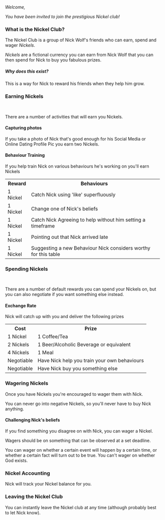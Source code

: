 ---
---

_Welcome,_

_You have been invited to join the prestigious Nickel club!_

### What is the Nickel Club?

The Nickel Club is a group of Nick Wolf's friends who can earn, spend and wager
_Nickels_.

_Nickels_ are a fictional currency you can earn from Nick Wolf that you can then
spend for Nick to buy you fabulous prizes.

##### Why does this exist?

This is a way for Nick to reward his friends when they help him grow.

### Earning Nickels

<br>

There are a number of activities that will earn you Nickels.

<p>
<h4>Capturing photos</h4>

If you take a photo of Nick that's good enough for his Social Media or Online
Dating Profile Pic you earn two Nickels.

</p>
<p>
<h4>Behaviour Training</h4>

If you help train Nick on various behaviours he's working on you'll earn Nickels

<table>
  <tr>
    <th>Reward</th>
    <th>Behaviours</th>
  </tr>
  <tr>
    <td>1 Nickel</td>
    <td>Catch Nick using 'like' superfluously</td>
  </tr>
  <tr>
    <td>1 Nickel</td>
    <td>Change one of Nick's beliefs</td>
  </tr>
  <tr>
    <td>1 Nickel</td>
    <td>Catch Nick Agreeing to help without him setting a timeframe</td>
  </tr>
  <tr>
    <td>1 Nickel</td>
    <td>Pointing out that Nick arrived late</td>
  </tr>
  <tr>
    <td>1 Nickel</td>
    <td>Suggesting a new Behaviour Nick considers worthy for this table</td>
  </tr>
</table>
</p>

### Spending Nickels

<br>

There are a number of default rewards you can spend your Nickels on, but you
can also negotiate if you want something else instead.

#### **Exchange Rate**

Nick will catch up with you and deliver the following prizes

<table>
  <tr>
    <th>Cost</th>
    <th>Prize</th>
  </tr>
  <tr>
    <td>1 Nickel</td>
    <td>1 Coffee/Tea</td>
  </tr>
  <tr>
    <td>2 Nickels</td>
    <td>1 Beer/Alcoholic Beverage or equivalent</td>
  </tr>
  <tr>
    <td>4 Nickels</td>
    <td>1 Meal</td>
  </tr>
  <tr>
    <td>Negotiable</td>
    <td>Have Nick help you train your own behaviours</td>
  </tr>
    <tr>
    <td>Negotiable</td>
    <td>Have Nick buy you something else</td>
  </tr>
</table>

### Wagering Nickels

Once you have Nickels you're encouraged to wager them with Nick.

You can never go into negative Nickels, so you'll never have to buy Nick
anything.

<p>
<h4>Challenging Nick's beliefs</h4>

If you find something you disagree on with Nick, you can wager a Nickel.

Wagers should be on something that can be observed at a set deadline.

You can wager on whether a certain event will happen by a certain time, or
whether a certain fact will turn out to be true. You can't wager on whether
God exists.

</p>

### Nickel Accounting

Nick will track your Nickel balance for you.

### Leaving the Nickel Club

You can instantly leave the Nickel club at any time
(although probably best to let Nick know).
